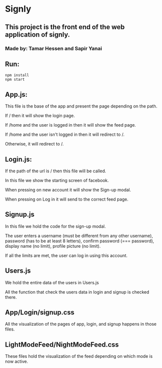 # Signly

## This project is the front end of the web application of signly.

### Made by: Tamar Hessen and Sapir Yanai


## Run:
```
npm install
npm start
```

## App.js:
This file is the base of the app and present the page depending on the path.

If / then it will show the login page.

If /home and the user is logged in then it will show the feed page.

If /home and the user isn't logged in then it will redirect to /.

Otherwise, it will redirect to /.

## Login.js:
If the path of the url is / then this file will be called.

In this file we show the starting screen of facebook.

When pressing on new account it will show the Sign-up modal.

When pressing on Log in it will send to the correct feed page.

## Signup.js
In this file we hold the code for the sign-up modal.

The user enters a username (must be different from any other username), password (has to be at least 8 letters), confirm password (=== password), display name (no limit), profile picture (no limit).

If all the limits are met, the user can log in using this account.

## Users.js
We hold the entire data of the users in Users.js

All the function that check the users data in login and signup is checked there.

## App/Login/signup.css
All the visualization of the pages of app, login, and signup happens in those files.


## LightModeFeed/NightModeFeed.css

These files hold the visualization of the feed depending on which mode is now active.


